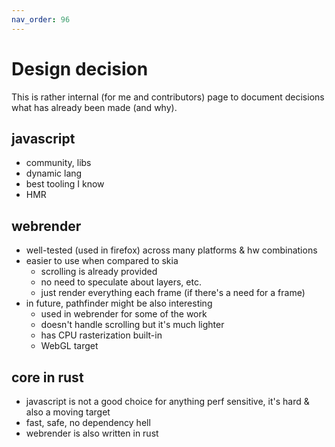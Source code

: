 ```yaml
---
nav_order: 96
---
```

# Design decision
This is rather internal (for me and contributors) page to document decisions what has already been made
(and why).

## javascript
- community, libs
- dynamic lang
- best tooling I know
- HMR

## webrender
- well-tested (used in firefox) across many platforms & hw combinations
- easier to use when compared to skia
  - scrolling is already provided
  - no need to speculate about layers, etc.
  - just render everything each frame (if there's a need for a frame)
- in future, pathfinder might be also interesting
  - used in webrender for some of the work
  - doesn't handle scrolling but it's much lighter
  - has CPU rasterization built-in
  - WebGL target

## core in rust
- javascript is not a good choice for anything perf sensitive, it's hard & also a moving target
- fast, safe, no dependency hell
- webrender is also written in rust
